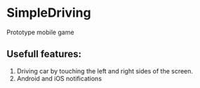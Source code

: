 # SimpleDriving
 Prototype mobile game 

## Usefull features:
1. Driving car by touching the left and right sides of the screen.
2. Android and iOS notifications
   
